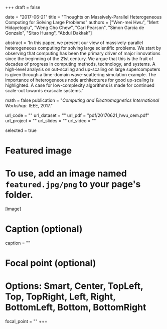 +++
draft = false

date = "2017-06-21"
title = "Thoughts on Massively-Parallel Heterogeneous Computing for Solving Large Problems"
authors = ["Wen-mei Hwu", "Mert Hidayetoglu", "Weng Cho Chew", "Carl Pearson", "Simon Garcia de Gonzalo", "Sitao Huang", "Abdul Dakkak"]

abstract = 'In this paper, we present our view of massively-parallel heterogeneous computing for solving large scientific problems. We start by observing that computing has been the primary driver of major innovations since the beginning of the 21st century. We argue that this is the fruit of decades of progress in computing methods, technology, and systems. A high-level analysis on out-scaling and up-scaling on large supercomputers is given through a time-domain wave-scattering simulation example. The importance of heterogeneous node architectures for good up-scaling is highlighted. A case for low-complexity algorithms is made for continued scale-out towards exascale systems.'

math = false
publication = "*Computing and Electromagnetics International Workshop.* IEEE, 2017."

url_code = ""
url_dataset = ""
url_pdf = "pdf/20170621_hwu_cem.pdf"
url_project = ""
url_slides = ""
url_video = ""

selected = true

# Featured image
# To use, add an image named `featured.jpg/png` to your page's folder. 
[image]
  # Caption (optional)
  caption = ""

  # Focal point (optional)
  # Options: Smart, Center, TopLeft, Top, TopRight, Left, Right, BottomLeft, Bottom, BottomRight
  focal_point = ""
+++